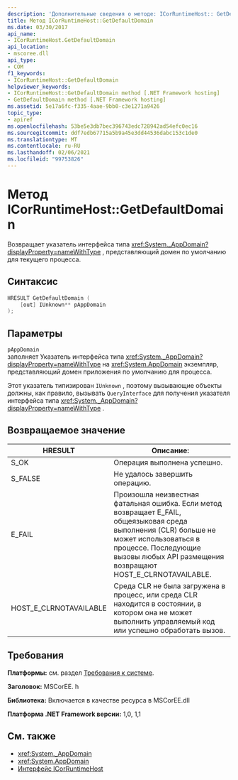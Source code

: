 ```yaml
---
description: 'Дополнительные сведения о методе: ICorRuntimeHost:: GetDefaultDomain'
title: Метод ICorRuntimeHost::GetDefaultDomain
ms.date: 03/30/2017
api_name:
- ICorRuntimeHost.GetDefaultDomain
api_location:
- mscoree.dll
api_type:
- COM
f1_keywords:
- ICorRuntimeHost::GetDefaultDomain
helpviewer_keywords:
- ICorRuntimeHost::GetDefaultDomain method [.NET Framework hosting]
- GetDefaultDomain method [.NET Framework hosting]
ms.assetid: 5e17a6fc-f335-4aae-9bb0-c3e1271a9426
topic_type:
- apiref
ms.openlocfilehash: 53be5e3db7bec396743edc728942ad54efc0ec16
ms.sourcegitcommit: ddf7edb67715a5b9a45e3dd44536dabc153c1de0
ms.translationtype: MT
ms.contentlocale: ru-RU
ms.lasthandoff: 02/06/2021
ms.locfileid: "99753826"
---
```

# <a name="icorruntimehostgetdefaultdomain-method"></a>Метод ICorRuntimeHost::GetDefaultDomain

Возвращает указатель интерфейса типа <xref:System._AppDomain?displayProperty=nameWithType> , представляющий домен по умолчанию для текущего процесса.  
  
## <a name="syntax"></a>Синтаксис  
  
```cpp  
HRESULT GetDefaultDomain (  
    [out] IUnknown** pAppDomain  
);  
```  
  
## <a name="parameters"></a>Параметры  

 `pAppDomain`  
 заполняет Указатель интерфейса типа <xref:System._AppDomain?displayProperty=nameWithType> на <xref:System.AppDomain> экземпляр, представляющий домен приложения по умолчанию для процесса.  
  
 Этот указатель типизирован `IUnknown` , поэтому вызывающие объекты должны, как правило, вызывать `QueryInterface` для получения указателя интерфейса типа <xref:System._AppDomain?displayProperty=nameWithType> .  
  
## <a name="return-value"></a>Возвращаемое значение  
  
|HRESULT|Описание:|  
|-------------|-----------------|  
|S_OK|Операция выполнена успешно.|  
|S_FALSE|Не удалось завершить операцию.|  
|E_FAIL|Произошла неизвестная фатальная ошибка. Если метод возвращает E_FAIL, общеязыковая среда выполнения (CLR) больше не может использоваться в процессе. Последующие вызовы любых API размещения возвращают HOST_E_CLRNOTAVAILABLE.|  
|HOST_E_CLRNOTAVAILABLE|Среда CLR не была загружена в процесс, или среда CLR находится в состоянии, в котором она не может выполнить управляемый код или успешно обработать вызов.|  
  
## <a name="requirements"></a>Требования  

 **Платформы:** см. раздел [Требования к системе](../../get-started/system-requirements.md).  
  
 **Заголовок:** MSCorEE. h  
  
 **Библиотека:** Включается в качестве ресурса в MSCorEE.dll  
  
 **Платформа .NET Framework версии:** 1,0, 1,1  
  
## <a name="see-also"></a>См. также

- <xref:System._AppDomain>
- <xref:System.AppDomain>
- [Интерфейс ICorRuntimeHost](icorruntimehost-interface.md)
